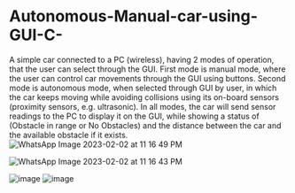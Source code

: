 # Autonomous-Manual-car-using-GUI-C-


A simple car connected to a PC (wireless), having 2 modes of operation,
that the user can select through the GUI. First mode is manual mode, where the user can control car
movements through the GUI using buttons. Second mode is autonomous mode, when selected through
GUI by user, in which the car keeps moving while avoiding collisions using its on-board sensors
(proximity sensors, e.g. ultrasonic). In all modes, the car will send sensor readings to the PC to display it
on the GUI, while showing a status of (Obstacle in range or No Obstacles) and the distance between the
car and the available obstacle if it exists.
![WhatsApp Image 2023-02-02 at 11 16 49 PM](https://user-images.githubusercontent.com/101398177/216456002-8b6587d1-1807-4699-8ada-cef2688c469c.jpeg)

![WhatsApp Image 2023-02-02 at 11 16 43 PM](https://user-images.githubusercontent.com/101398177/216456051-fcdabb49-8452-4642-a87d-4dbfe37672d9.jpeg)

![image](https://user-images.githubusercontent.com/102418786/216456599-085db7d3-07c0-469d-83b9-b0dd3c48b4ec.png)
![image](https://user-images.githubusercontent.com/102418786/216456870-1c788902-f6f6-4dbd-90d6-2e2efb137810.png)

